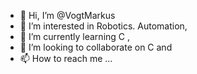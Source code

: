 - 👋 Hi, I’m @VogtMarkus
- 👀 I’m interested in Robotics. Automation, 
- 🌱 I’m currently learning C ,
- 💞️ I’m looking to collaborate on C and 
- 📫 How to reach me ...

<!---
VogtMarkus/VogtMarkus is a ✨ special ✨ repository because its `README.md` (this file) appears on your GitHub profile.
You can click the Preview link to take a look at your changes.
--->
